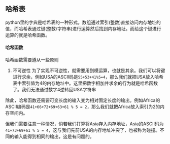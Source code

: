 ## 哈希表
python里的字典是哈希表的一种形式。数组通过索引(整数)直接访问内存地址的值，而哈希表通过键(整数/字符串)进行运算然后找到内存地址。而给这个键进行运算的就是哈希函数。

#### 哈希函数
哈希函数需要遵从一些原则
1. 不可逆性
为了实现不可逆性，就需要用到模运算，也就是其余。我们可以将键进行求余，例如USA的ASCII码是`55+53+41%5=4`，那么我们就把USA放入哈希表中索引值为4的内存地址中。这里把数字相加并求余的行为就是哈希函数了。我们无法通过数字4逆转回USA字符串

除此，哈希函数还需要可变长度的输入变为相对固定长度的输出。例如Africa的ASCII编码是`41+66+72+69+63+61 % 5 = 2`，那么我们就把Africa放入索引为2的内存空间内。

但我们需要注意一种情况，倘若我们打算将Asia存入内存地址，Asia的ASCII码为`41+73+69+61 % 5 = 4`，这与我们先前USA的内存地址冲突了，也被称为碰撞。不同的输入能得到相同的输出，这是有问题的。